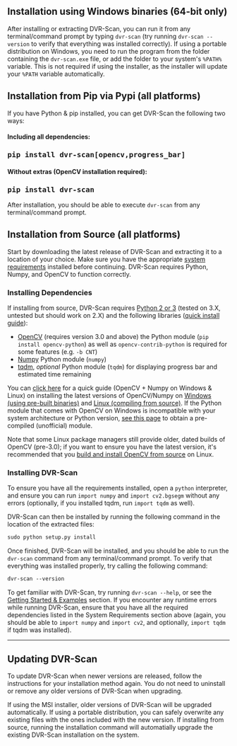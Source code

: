 

## Installation using Windows binaries (64-bit only)

After installing or extracting DVR-Scan, you can run it from any terminal/command prompt by typing `dvr-scan` (try running `dvr-scan --version` to verify that everything was installed correctly).  If using a portable distribution on Windows, you need to run the program from the folder containing the `dvr-scan.exe` file, or add the folder to your system's `%PATH%` variable.  This is not required if using the installer, as the installer will update your `%PATH` variable automatically.

## Installation from Pip via Pypi (all platforms)

If you have Python & pip installed, you can get DVR-Scan the following two ways:

<div class="important">
<h4 class="wy-text-neutral"><span class="fa fa-angle-double-down wy-text-info"></span> Including all dependencies:</h4>
<h3 class="wy-text-neutral"><tt>pip install dvr-scan[opencv,progress_bar]</tt></h3>
<h4 class="wy-text-neutral"><span class="fa fa-angle-down wy-text-info"></span> Without extras (OpenCV installation required):</h4>
<h3 class="wy-text-neutral"><tt>pip install dvr-scan</tt></h3>
</div>

After installation, you should be able to execute `dvr-scan` from any terminal/command prompt.

## Installation from Source (all platforms)

Start by downloading the latest release of DVR-Scan and extracting it to a location of your choice.  Make sure you have the appropriate [system requirements](#installing-dependencies) installed before continuing.  DVR-Scan requires Python, Numpy, and OpenCV to function correctly.

### Installing Dependencies

If installing from source, DVR-Scan requires [Python 2 or 3](https://www.python.org/) (tested on 3.X, untested but should work on 2.X) and the following libraries ([quick install guide](http://breakthrough.github.io/Installing-OpenCV/)):

 - [OpenCV](http://opencv.org/) (requires version 3.0 and above) the Python module (`pip install opencv-python`) as well as `opencv-contrib-python` is required for some features (e.g. `-b CNT`)
 - [Numpy](http://sourceforge.net/projects/numpy/) Python module (`numpy`)
 - [tqdm](https://pypi.python.org/pypi/tqdm), *optional* Python module (`tqdm`) for displaying progress bar and estimated time remaining

You can [click here](http://breakthrough.github.io/Installing-OpenCV/) for a quick guide (OpenCV + Numpy on Windows & Linux) on installing the latest versions of OpenCV/Numpy on [Windows (using pre-built binaries)](http://breakthrough.github.io/Installing-OpenCV/#installing-on-windows-pre-built-binaries) and [Linux (compiling from source)](http://breakthrough.github.io/Installing-OpenCV/#installing-on-linux-compiling-from-source).  If the Python module that comes with OpenCV on Windows is incompatible with your system architecture or Python version, [see this page](http://www.lfd.uci.edu/~gohlke/pythonlibs/#opencv) to obtain a pre-compiled (unofficial) module.

Note that some Linux package managers still provide older, dated builds of OpenCV (pre-3.0); if you want to ensure you have the latest version, it's recommended that you [build and install OpenCV from source](http://breakthrough.github.io/Installing-OpenCV/#installing-on-linux-compiling-from-source) on Linux.

### Installing DVR-Scan

To ensure you have all the requirements installed, open a `python` interpreter, and ensure you can run `import numpy` and `import cv2.bgsegm` without any errors (optionally, if you installed tqdm, run `import tqdm` as well).

DVR-Scan can then be installed by running the following command in the location of the extracted files:

```md
sudo python setup.py install
```

Once finished, DVR-Scan will be installed, and you should be able to run the `dvr-scan` command from any terminal/command prompt.  To verify that everything was installed properly, try calling the following command:

```md
dvr-scan --version
```

To get familiar with DVR-Scan, try running `dvr-scan --help`, or see the [Getting Started & Examples](guide/examples.md) section.  If you encounter any runtime errors while running DVR-Scan, ensure that you have all the required dependencies listed in the System Requirements section above (again, you should be able to `import numpy` and `import cv2`, and optionally, `import tqdm` if tqdm was installed).


------------------------------------------------


## Updating DVR-Scan

To update DVR-Scan when newer versions are released, follow the instructions for your installation method again.  You do not need to uninstall or remove any older versions of DVR-Scan when upgrading.

If using the MSI installer, older versions of DVR-Scan will be upgraded automatically.  If using a portable distribution, you can safely overwrite any existing files with the ones included with the new version.  If installing from source, running the installation command will automatially upgrade the existing DVR-Scan installation on the system.

